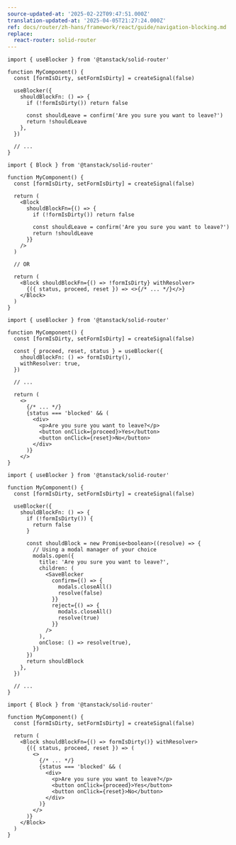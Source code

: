 ```yaml
---
source-updated-at: '2025-02-22T09:47:51.000Z'
translation-updated-at: '2025-04-05T21:27:24.000Z'
ref: docs/router/zh-hans/framework/react/guide/navigation-blocking.md
replace:
  react-router: solid-router
---
```


[//]: # 'HookBasedBlockingExample'

```tsx
import { useBlocker } from '@tanstack/solid-router'

function MyComponent() {
  const [formIsDirty, setFormIsDirty] = createSignal(false)

  useBlocker({
    shouldBlockFn: () => {
      if (!formIsDirty()) return false

      const shouldLeave = confirm('Are you sure you want to leave?')
      return !shouldLeave
    },
  })

  // ...
}
```

[//]: # 'HookBasedBlockingExample'
[//]: # 'ComponentBasedBlockingExample'

```tsx
import { Block } from '@tanstack/solid-router'

function MyComponent() {
  const [formIsDirty, setFormIsDirty] = createSignal(false)

  return (
    <Block
      shouldBlockFn={() => {
        if (!formIsDirty()) return false

        const shouldLeave = confirm('Are you sure you want to leave?')
        return !shouldLeave
      }}
    />
  )

  // OR

  return (
    <Block shouldBlockFn={() => !formIsDirty} withResolver>
      {({ status, proceed, reset }) => <>{/* ... */}</>}
    </Block>
  )
}
```

[//]: # 'ComponentBasedBlockingExample'
[//]: # 'HookBasedCustomUIBlockingWithResolverExample'

```tsx
import { useBlocker } from '@tanstack/solid-router'

function MyComponent() {
  const [formIsDirty, setFormIsDirty] = createSignal(false)

  const { proceed, reset, status } = useBlocker({
    shouldBlockFn: () => formIsDirty(),
    withResolver: true,
  })

  // ...

  return (
    <>
      {/* ... */}
      {status === 'blocked' && (
        <div>
          <p>Are you sure you want to leave?</p>
          <button onClick={proceed}>Yes</button>
          <button onClick={reset}>No</button>
        </div>
      )}
    </>
}
```

[//]: # 'HookBasedCustomUIBlockingWithResolverExample'
[//]: # 'HookBasedCustomUIBlockingWithoutResolverExample'

```tsx
import { useBlocker } from '@tanstack/solid-router'

function MyComponent() {
  const [formIsDirty, setFormIsDirty] = createSignal(false)

  useBlocker({
    shouldBlockFn: () => {
      if (!formIsDirty()) {
        return false
      }

      const shouldBlock = new Promise<boolean>((resolve) => {
        // Using a modal manager of your choice
        modals.open({
          title: 'Are you sure you want to leave?',
          children: (
            <SaveBlocker
              confirm={() => {
                modals.closeAll()
                resolve(false)
              }}
              reject={() => {
                modals.closeAll()
                resolve(true)
              }}
            />
          ),
          onClose: () => resolve(true),
        })
      })
      return shouldBlock
    },
  })

  // ...
}
```

[//]: # 'HookBasedCustomUIBlockingWithoutResolverExample'
[//]: # 'ComponentBasedCustomUIBlockingExample'

```tsx
import { Block } from '@tanstack/solid-router'

function MyComponent() {
  const [formIsDirty, setFormIsDirty] = createSignal(false)

  return (
    <Block shouldBlockFn={() => formIsDirty()} withResolver>
      {({ status, proceed, reset }) => (
        <>
          {/* ... */}
          {status === 'blocked' && (
            <div>
              <p>Are you sure you want to leave?</p>
              <button onClick={proceed}>Yes</button>
              <button onClick={reset}>No</button>
            </div>
          )}
        </>
      )}
    </Block>
  )
}
```

[//]: # 'ComponentBasedCustomUIBlockingExample'
